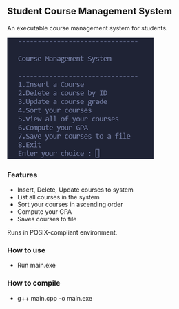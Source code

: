 ## Student Course Management System

An executable course management system for students.

![](course-management-system.png)

### Features
- Insert, Delete, Update courses to system
- List all courses in the system
- Sort your courses in ascending order
- Compute your GPA
- Saves courses to file

Runs in POSIX-compliant environment.

### How to use
- Run main.exe

### How to compile
- g++ main.cpp -o main.exe